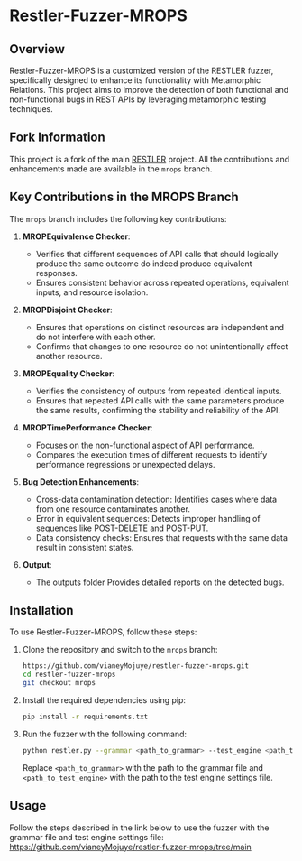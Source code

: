 # Restler-Fuzzer-MROPS

## Overview
Restler-Fuzzer-MROPS is a customized version of the RESTLER fuzzer, specifically designed to enhance its functionality with Metamorphic Relations. This project aims to improve the detection of both functional and non-functional bugs in REST APIs by leveraging metamorphic testing techniques.

## Fork Information
This project is a fork of the main [RESTLER](https://github.com/microsoft/restler-fuzzer) project. All the contributions and enhancements made are available in the `mrops` branch.

## Key Contributions in the MROPS Branch
The `mrops` branch includes the following key contributions:

1. **MROPEquivalence Checker**:
   - Verifies that different sequences of API calls that should logically produce the same outcome do indeed produce equivalent responses.
   - Ensures consistent behavior across repeated operations, equivalent inputs, and resource isolation.

2. **MROPDisjoint Checker**:
   - Ensures that operations on distinct resources are independent and do not interfere with each other.
   - Confirms that changes to one resource do not unintentionally affect another resource.

3. **MROPEquality Checker**:
   - Verifies the consistency of outputs from repeated identical inputs.
   - Ensures that repeated API calls with the same parameters produce the same results, confirming the stability and reliability of the API.

4. **MROPTimePerformance Checker**:
   - Focuses on the non-functional aspect of API performance.
   - Compares the execution times of different requests to identify performance regressions or unexpected delays.

5. **Bug Detection Enhancements**:
   - Cross-data contamination detection: Identifies cases where data from one resource contaminates another.
   - Error in equivalent sequences: Detects improper handling of sequences like POST-DELETE and POST-PUT.
   - Data consistency checks: Ensures that  requests with the same data result in consistent states.
6. **Output**: 
   - The outputs folder Provides detailed reports on the detected bugs.

## Installation
To use Restler-Fuzzer-MROPS, follow these steps:

1. Clone the repository and switch to the `mrops` branch:
   ```sh
   https://github.com/vianeyMojuye/restler-fuzzer-mrops.git
   cd restler-fuzzer-mrops
   git checkout mrops
2. Install the required dependencies using pip:
   ```sh
   pip install -r requirements.txt
3. Run the fuzzer with the following command:
   ```sh
   python restler.py --grammar <path_to_grammar> --test_engine <path_to_test_engine>
   ```
   Replace `<path_to_grammar>` with the path to the grammar file and `<path_to_test_engine>` with the path to the test engine settings file.

## Usage
Follow the steps described in the link below to use the fuzzer with the grammar file and test engine settings file: 
https://github.com/vianeyMojuye/restler-fuzzer-mrops/tree/main
